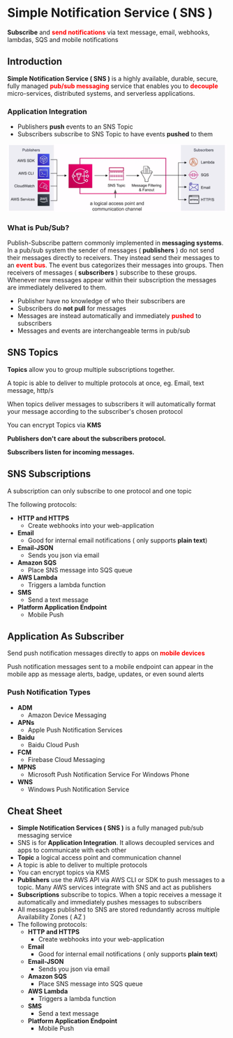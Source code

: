 # Simple Notification Service ( SNS )

**Subscribe** and
<span class="text-red">**send notifications**</span>
via text message, email, webhooks, lambdas, SQS and
mobile notifications

## Introduction

**Simple Notification Service ( SNS )** is a highly available,
durable, secure, fully managed
<span class="text-red">**pub/sub messaging**</span>
service that enables you to
<span class="text-red">**decouple**</span>
micro-services, distributed systems, and serverless applications.

### Application Integration

- Publishers **push** events to an SNS Topic
- Subscribers subscribe to SNS Topic to have events **pushed**
to them

<img
  src="../../public/images/sns/application_integration.png"
  alt="Application Integration" />

### What is Pub/Sub?

Publish-Subscribe pattern commonly implemented in
**messaging systems**. In a pub/sub system the sender of
messages ( **publishers** ) do not send their messages directly
to receivers. They instead send their messages to an
<span class="text-red">**event bus**</span>. The event bus
categorizes their messages into groups. Then receivers of
messages ( **subscribers** ) subscribe to these groups.
Whenever new messages appear within their subscription the
messages are immediately delivered to them.

- Publisher have no knowledge of who their subscribers are
- Subscribers do **not pull** for messages
- Messages are instead automatically and immediately
<span class="text-red">**pushed**</span> to subscribers
- Messages and events are interchangeable terms in pub/sub  

## SNS Topics

**Topics** allow you to group multiple subscriptions together.

A topic is able to deliver to multiple protocols at once, eg.
Email, text message, http/s

When topics deliver messages to subscribers it will automatically
format your message according to the subscriber's chosen protocol

You can encrypt Topics via **KMS**

**Publishers don't care about the subscribers protocol.**

**Subscribers listen for incoming messages.**

## SNS Subscriptions

A subscription can only subscribe to one protocol and one topic

The following protocols:

- **HTTP and HTTPS**
  - Create webhooks into your web-application
- **Email**
  - Good for internal email notifications
  ( only supports **plain text**)
- **Email-JSON**
  - Sends you json via email
- **Amazon SQS**
  - Place SNS message into SQS queue
- **AWS Lambda**
  - Triggers a lambda function
- **SMS**
  - Send a text message
- **Platform Application Endpoint**
  - Mobile Push

## Application As Subscriber

Send push notification messages directly to apps on
<span class="text-red">**mobile devices**</span>

Push notification messages sent to a mobile endpoint can
appear in the mobile app as message alerts, badge, updates,
or even sound alerts

### Push Notification Types

- **ADM**
  - Amazon Device Messaging
- **APNs**
  - Apple Push Notification Services
- **Baidu**
  - Baidu Cloud Push
- **FCM**
  - Firebase Cloud Messaging
- **MPNS**
  - Microsoft Push Notification Service For Windows Phone
- **WNS**
  - Windows Push Notification Service

## Cheat Sheet

- **Simple Notification Services ( SNS )** is a fully managed
pub/sub messaging service
- SNS is for **Application Integration**. It allows decoupled
services and apps to communicate with each other
- **Topic** a logical access point and communication channel
- A topic is able to deliver to multiple protocols
- You can encrypt topics via KMS
- **Publishers** use the AWS API via AWS CLI or SDK to push
messages to a topic. Many AWS services integrate with SNS
and act as publishers
- **Subscriptions** subscribe to topics. When a topic receives
a message it automatically and immediately pushes messages to
subscribers
- All messages published to SNS are stored redundantly across
multiple Availability Zones ( AZ )
- The following protocols:
  - **HTTP and HTTPS**
    - Create webhooks into your web-application
  - **Email**
    - Good for internal email notifications
    ( only supports **plain text**)
  - **Email-JSON**
    - Sends you json via email
  - **Amazon SQS**
    - Place SNS message into SQS queue
  - **AWS Lambda**
    - Triggers a lambda function
  - **SMS**
    - Send a text message
  - **Platform Application Endpoint**
    - Mobile Push

<style>
.text-red {
  color: red;
}
</style>